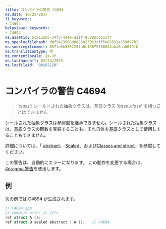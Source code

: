 ```yaml
---
title: コンパイラの警告 C4694
ms.date: 10/25/2017
f1_keywords:
- C4694
helpviewer_keywords:
- C4694
ms.assetid: 5ca122bb-34f3-43ee-a21f-95802cd515f7
ms.openlocfilehash: daf5423588d08260239c3cff5a68532a358d07b2
ms.sourcegitcommit: 857fa6b530224fa6c18675138043aba9aa0619fb
ms.translationtype: MT
ms.contentlocale: ja-JP
ms.lasthandoff: 03/24/2020
ms.locfileid: "80165120"
---
```

# <a name="compiler-warning-c4694"></a>コンパイラの警告 C4694

> '*class*': シールドされた抽象クラスは、基底クラス '*base_class*' を持つことはできません

シールされた抽象クラスは参照型を継承できません。シールされた抽象クラスは、基底クラスの関数を実装することも、それ自体を基底クラスとして使用しすることもできません。

詳細については、「 [abstract](../../extensions/abstract-cpp-component-extensions.md)、 [Sealed](../../extensions/sealed-cpp-component-extensions.md)、および[Classes and struct](../../extensions/classes-and-structs-cpp-component-extensions.md)」を参照してください。

この警告は、自動的にエラーになります。 この動作を変更する場合は、 [#pragma 警告](../../preprocessor/warning.md)を使用します。

## <a name="example"></a>例

次の例では C4694 が生成されます。

```cpp
// C4694.cpp
// compile with: /c /clr
ref struct A {};
ref struct B sealed abstract : A {};   // C4694
```
